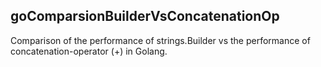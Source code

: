 ## goComparsionBuilderVsConcatenationOp
Comparison of the performance of strings.Builder vs the performance of concatenation-operator (+) in Golang.
